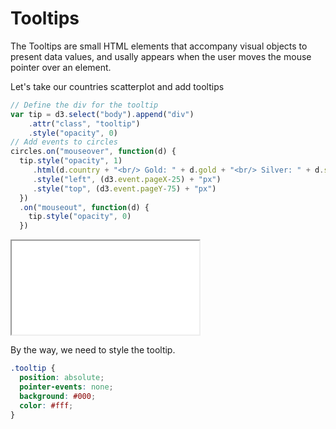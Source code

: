 # Tooltips

The Tooltips are small HTML elements that accompany visual objects to present data values, and usally appears when the user moves the mouse pointer over an element.

Let's take our countries scatterplot and add tooltips

```javascript
// Define the div for the tooltip
var tip = d3.select("body").append("div")
    .attr("class", "tooltip")
    .style("opacity", 0)
// Add events to circles
circles.on("mouseover", function(d) {
  tip.style("opacity", 1)
     .html(d.country + "<br/> Gold: " + d.gold + "<br/> Silver: " + d.silver)
     .style("left", (d3.event.pageX-25) + "px")
     .style("top", (d3.event.pageY-75) + "px")
  })
  .on("mouseout", function(d) {
    tip.style("opacity", 0)
  })
```
<iframe src="../recipes/tooltip-scatter.html" sandbox="allow-same-origin allow-scripts" onload="this.style.height=this.contentDocument.documentElement.scrollHeight+2+'px';"></iframe>

By the way, we need to style the tooltip.

```css
.tooltip {
  position: absolute;
  pointer-events: none;
  background: #000;
  color: #fff;
}
```
